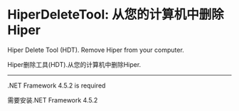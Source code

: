 # HiperDeleteTool: 从您的计算机中删除Hiper

Hiper Delete Tool (HDT). Remove Hiper from your computer.

Hiper删除工具(HDT).从您的计算机中删除Hiper.
***
.NET Framework 4.5.2 is required

需要安装.NET Framework 4.5.2
